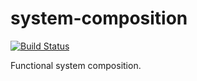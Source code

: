 # system-composition

[![Build Status](https://travis-ci.org/bamboo/system-composition.svg?branch=master)](https://travis-ci.org/bamboo/system-composition)

Functional system composition.
